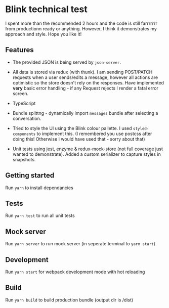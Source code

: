 # Blink technical test 

I spent more than the recommended 2 hours and the code is still farrrrrrr from productionn ready or anything. However, I think it demonstrates my approach and style. Hope you like it!

## Features

- The provided JSON is being served by `json-server`. 

- All data is stored via redux (with thunk). I am sending POST/PATCH requests when a user sends/edits a message, however all actions are optimistic so the store doesn't rely on the responses. Have implemented **very** basic error handling - if any Request rejects I render a fatal error screen.

- TypeScript

- Bundle splittng - dynamically import `messages` bundle after selecting a conversation.

- Tried to style the UI using the Blink colour pallette. I used `styled-components` to implement this. (I remembered you use postcss after doing this! Otherwise I would have used that - sorry about that)

- Unit tests using jest, enzyme & redux-mock-store (not full coverage just wanted to demonstrate). Added a custom serializer to capture styles in snapshots.

## Getting started
Run `yarn` to install dependancies

## Tests
Run `yarn test` to run all unit tests

## Mock server
Run `yarn server` to run mock server (in seperate terminal to `yarn start`)

## Development
Run `yarn start` for webpack development mode with hot reloading

## Build
Run `yarn build` to build production bundle (output dir is /dist)

